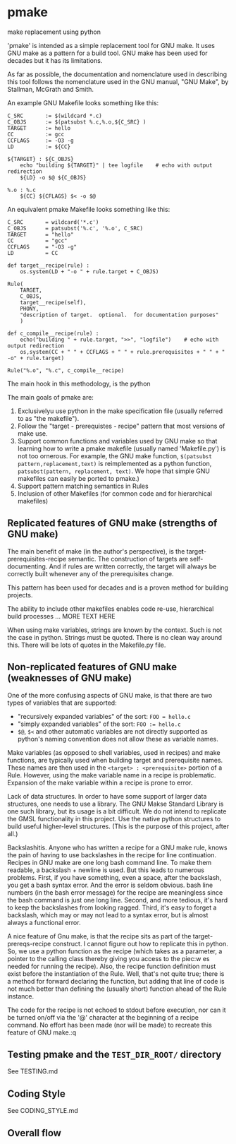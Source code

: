 # pmake
make replacement using python

'pmake' is intended as a simple replacement tool for GNU make. It uses GNU make
as a pattern for a build tool.  GNU make has been used for decades but
it has its limitations.

As far as possible,  the documentation and nomenclature used in describing
this tool follows the nomenclature used in the GNU manual, "GNU Make",  by
Stallman, McGrath and Smith.

An example GNU Makefile looks something like this:

```
C_SRC       := $(wildcard *.c)
C_OBJS      := $(patsubst %.c,%.o,${C_SRC} )
TARGET      := hello
CC          := gcc
CCFLAGS     := -O3 -g
LD          := ${CC}

${TARGET} : ${C_OBJS}
    echo "building ${TARGET}" | tee logfile    # echo with output redirection
    ${LD} -o $@ ${C_OBJS}

%.o : %.c
    ${CC} ${CFLAGS} $< -o $@

```

An equivalent pmake Makefile looks something like this:

```
C_SRC       = wildcard('*.c')
C_OBJS      = patsubst('%.c', '%.o', C_SRC)
TARGET      = "hello"
CC          = "gcc"
CCFLAGS     = "-O3 -g"
LD          = CC

def target__recipe(rule) :
    os.system(LD + "-o " + rule.target + C_OBJS)

Rule(
    TARGET,
    C_OBJS,
    target__recipe(self),
    PHONY,
    "description of target.  optional.  for documentation purposes"
    )

def c_compile__recipe(rule) :
    echo("building " + rule.target, ">>", "logfile")    # echo with output redirection
    os,system(CC + " " + CCFLAGS + " " + rule.prerequisites + " " + " -o" + rule.target)

Rule("%.o", "%.c", c_compile__recipe)

```

The main hook in this methodology, is the python 

The main goals of pmake are:

1. Exclusivelyu use python in the make specification file (usually referred to as "the makefile").
1. Follow the "target - prerequistes - recipe" pattern that most versions of make use.
1. Support common functions and variables used by GNU make so that learning how to 
write a pmake makefile (usually named 'Makefile.py') is not too ornerous.  For example,
the GNU make function, `$(patsubst pattern,replacement,text)` is reimplemented as a python
function, `patsubst(pattern, replacement, text)`.  We
hope that simple GNU makefiles can easily be ported to pmake.)
1. Support pattern matching semantics in Rules
1. Inclusion of other Makefiles (for common code and for hierarchical makefiles)

## Replicated features of GNU make (strengths of GNU make)

The main benefit of make (in the author's perspective), is the target-prerequisites-recipe
semantic.  The construction of targets are self-documenting.  And if rules
are written correctly, the target will always be correctly built whenever
any of the prerequisites change. 

This pattern has been used for decades and is a proven method for building projects.

The ability to include other makefiles enables code re-use, hierarchical build
processes ...  MORE TEXT HERE

When using make variables,  strings are known by the context.  Such is not the
case in python.  Strings must be quoted.  There is no clean way around this.
There will be lots of quotes in the Makefile.py file.



## Non-replicated features of GNU make  (weaknesses of GNU make)

One of the more confusing aspects of GNU make, is that there are two types of
variables that are supported:

- "recursively expanded variables" of the sort: `FOO = hello.c`
- "simply expanded variables" of the sort: `FOO := hello.c`
- `$@`, `$<` and other automatic variables are not directly supported as python's
naming convention does not allow these as variable names.

Make variables (as opposed to shell variables, used in recipes) and make functions,
are typically used when building target and prerequisite names.  These names are
then used in the `<target> : <prerequisite>` portion of a Rule.  However, using the 
make variable name in a recipe is problematic.  Expansion of the make variable 
within a recipe is prone to error.

Lack of data structures.  In order to have some support of larger data 
structures,  one needs to use a library. The GNU Makse Standard Library 
is one such library,  but its usage is a bit difficult.  We do not intend to
replicate the GMSL functionality in this project.  Use the native python structures
to build useful higher-level structures.  (This is the purpose of this
project, after all.)

Backslashitis.  Anyone who has written a recipe for a GNU make rule,  knows
the pain of having to use backslashes in the recipe for line continuation. 
Recipes in GNU make are one long bash command line.  To make them readable,
a backslash + newline is used.  But this leads to numerous problems.  First,
if you have something,  even a space, after the backslash,  you get a bash syntax
error.  And the error is seldom obvious.  bash line numbers (in the bash error 
message) for the recipe are meaningless since the bash command is just one
long line.  Second, and more tedious,  it's hard
to keep the backslashes from looking ragged.  Third,  it's easy to forget a 
backslash, which may or may not lead to a syntax error,  but is almost always a 
functional error.

A nice feature of Gnu make,  is that the recipe sits as part of the target-prereqs-recipe
construct.  I cannot figure out how to replicate this in python. So,  we use a python
function as the recipe (which takes as a parameter, a pointer to the calling class thereby
giving you access to the piec:w
es needed for running the recipe).  Also,  the recipe function
definition must exist before the instantiation of the Rule.  Well, that's not quite
true;  there is a method for forward declaring the function,  but adding that line of code
is not much better than defining the (usually short) function ahead of the Rule instance.

The code for the recipe is not echoed to stdout before execution, nor can it be turned
on/off via the '@' character at the beginning of a recipe command.  No effort has been
made (nor will be made) to recreate this feature of GNU make.:q



## Testing pmake and the `TEST_DIR_ROOT/` directory

See TESTING.md

## Coding Style

See CODING_STYLE.md

## Overall flow


